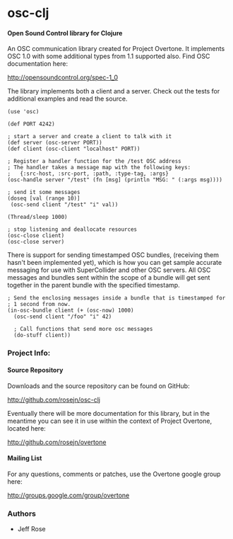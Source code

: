   osc-clj
==============

#### Open Sound Control library for Clojure

An OSC communication library created for Project Overtone.  It implements OSC
1.0 with some additional types from 1.1 supported also.  Find OSC documentation
here:

http://opensoundcontrol.org/spec-1_0

The library implements both a client and a server.  Check out the tests for
additional examples and read the source.

    (use 'osc)
    
    (def PORT 4242)
    
    ; start a server and create a client to talk with it
    (def server (osc-server PORT)) 
    (def client (osc-client "localhost" PORT))
    
    ; Register a handler function for the /test OSC address
    ; The handler takes a message map with the following keys:
    ;   {:src-host, :src-port, :path, :type-tag, :args}
    (osc-handle server "/test" (fn [msg] (println "MSG: " (:args msg))))
    
    ; send it some messages
    (doseq [val (range 10)]
     (osc-send client "/test" "i" val))
    
    (Thread/sleep 1000)
    
    ; stop listening and deallocate resources
    (osc-close client)
    (osc-close server)

There is support for sending timestamped OSC bundles, (receiving them hasn't
been implemented yet),  which is how you can get sample accurate messaging for
use with SuperCollider and other OSC servers.  All OSC messages and bundles sent
within the scope of a bundle will get sent together in the parent bundle with
the specified timestamp.

    ; Send the enclosing messages inside a bundle that is timestamped for
    ; 1 second from now.
    (in-osc-bundle client (+ (osc-now) 1000)
      (osc-send client "/foo" "i" 42)
      
      ; Call functions that send more osc messages
      (do-stuff client))


### Project Info:

#### Source Repository
Downloads and the source repository can be found on GitHub:

  http://github.com/rosejn/osc-clj

Eventually there will be more documentation for this library, but in the
meantime you can see it in use within the context of Project Overtone, located
here:

  http://github.com/rosejn/overtone


#### Mailing List

For any questions, comments or patches, use the Overtone google group here:

http://groups.google.com/group/overtone

### Authors

* Jeff Rose
